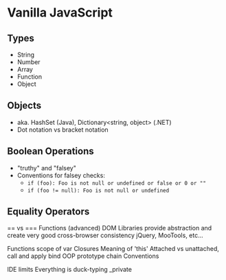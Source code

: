 # Vanilla JavaScript

## Types

- String
- Number
- Array
- Function
- Object


## Objects

- aka. HashSet (Java), Dictionary<string, object> (.NET)
- Dot notation vs bracket notation


## Boolean Operations

- "truthy" and "falsey"
- Conventions for falsey checks:
	- `if (foo): Foo is not null or undefined or false or 0 or ""`
	- `if (foo != null): Foo is not null or undefined`



## Equality Operators
== vs ===
Functions (advanced)
DOM
Libraries provide abstraction and create very good cross-browser consistency
jQuery, MooTools, etc...

Functions
scope of var
Closures
Meaning of 'this'
Attached vs unattached, call and apply
bind
OOP
prototype chain
Conventions

IDE limits
Everything is duck-typing
_private